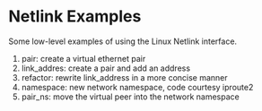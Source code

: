 # Netlink Examples

Some low-level examples of using the Linux Netlink interface.

  1. pair:        create a virtual ethernet pair
  2. link_addres: create a pair and add an address
  3. refactor:    rewrite link_address in a more concise manner
  4. namespace:   new network namespace, code courtesy iproute2
  5. pair_ns:     move the virtual peer into the network namespace
